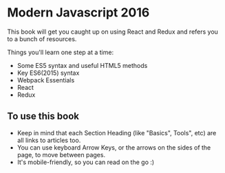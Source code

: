 Modern Javascript 2016
======

This book will get you caught up on using React and Redux and refers you to a bunch of resources.

Things you'll learn one step at a time:
* Some ES5 syntax and useful HTML5 methods
* Key ES6(2015) syntax
* Webpack Essentials
* React
* Redux

## To use this book
* Keep in mind that each Section Heading (like "Basics", Tools", etc) are all links to articles too.
* You can use keyboard Arrow Keys, or the arrows on the sides of the page, to move between pages.
* It's mobile-friendly, so you can read on the go :)
